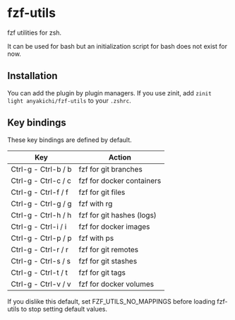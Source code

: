 # fzf-utils

fzf utilities for zsh.

It can be used for bash but an initialization script for bash does not
exist for now.

## Installation

You can add the plugin by plugin managers.  If you use zinit, add `zinit
light anyakichi/fzf-utils` to your `.zshrc`.

## Key bindings

These key bindings are defined by default.

| Key                 | Action                    |
| ------------------- | ------------------------- |
| Ctrl-g - Ctrl-b / b | fzf for git branches      |
| Ctrl-g - Ctrl-c / c | fzf for docker containers |
| Ctrl-g - Ctrl-f / f | fzf for git files         |
| Ctrl-g - Ctrl-g / g | fzf with rg               |
| Ctrl-g - Ctrl-h / h | fzf for git hashes (logs) |
| Ctrl-g - Ctrl-i / i | fzf for docker images     |
| Ctrl-g - Ctrl-p / p | fzf with ps               |
| Ctrl-g - Ctrl-r / r | fzf for git remotes       |
| Ctrl-g - Ctrl-s / s | fzf for git stashes       |
| Ctrl-g - Ctrl-t / t | fzf for git tags          |
| Ctrl-g - Ctrl-v / v | fzf for docker volumes    |

If you dislike this default, set FZF_UTILS_NO_MAPPINGS before loading
fzf-utils to stop setting default values.
